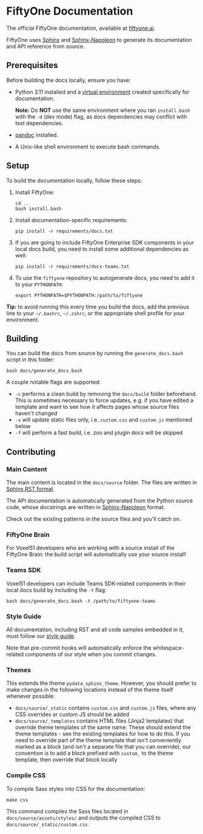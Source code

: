 # FiftyOne Documentation

The official FiftyOne documentation, available at
[fiftyone.ai](https://fiftyone.ai).

FiftyOne uses [Sphinx](https://www.sphinx-doc.org/en/master) and
[Sphinx-Napoleon](https://pypi.python.org/pypi/sphinxcontrib-napoleon) to
generate its documentation and API reference from source.

## Prerequisites

Before building the docs locally, ensure you have:

-   Python 3.11 installed and a
    [virtual environment](https://docs.voxel51.com/getting_started/virtualenv.html)
    created specifically for documentation.

    **Note:** Do **NOT** use the same environment where you ran `install.bash`
    with the `-d` (dev mode) flag, as docs dependencies may conflict with test
    dependencies.

-   [pandoc](https://pandoc.org/installing.html) installed.

-   A Unix-like shell environment to execute bash commands.

## Setup

To build the documentation locally, follow these steps:

1. Install FiftyOne:

    ```shell
    cd ..
    bash install.bash
    ```

2. Install documentation-specific requirements:

    ```shell
    pip install -r requirements/docs.txt
    ```

3. If you are going to include FiftyOne Enterprise SDK components in your local
   docs build, you need to install some additional dependencies as well:

    ```shell
    pip install -r requirements/docs-teams.txt
    ```

4. To use the `fiftyone` repository to autogenerate docs, you need to add it to
   your `PYTHONPATH`:

    ```shell
    export PYTHONPATH=$PYTHONPATH:/path/to/fiftyone
    ```

**Tip:** to avoid running this every time you build the docs, add the previous
line to your `~/.bashrc`, `~/.zshrc`, or the appropriate shell profile for your
environment.

## Building

You can build the docs from source by running the `generate_docs.bash` script
in this folder:

```shell
bash docs/generate_docs.bash
```

A couple notable flags are supported:

-   `-c` performs a clean build by removing the `docs/build` folder beforehand.
    This is sometimes necessary to force updates, e.g. if you have edited a
    template and want to see how it affects pages whose source files haven't
    changed
-   `-s` will update static files only, i.e. `custom.css` and `custom.js`
    mentioned below
-   `-f` will perform a fast build, i.e. zoo and plugin docs will be skipped

## Contributing

### Main Content

The main content is located in the `docs/source` folder. The files are written
in [Sphinx RST format](https://sphinx-tutorial.readthedocs.io/step-1).

The API documentation is automatically generated from the Python source code,
whose docstrings are written in
[Sphinx-Napoleon](https://pypi.python.org/pypi/sphinxcontrib-napoleon) format.

Check out the existing patterns in the source files and you'll catch on.

### FiftyOne Brain

For Voxel51 developers who are working with a source install of the FiftyOne
Brain: the build script will automatically use your source install!

### Teams SDK

Voxel51 developers can include Teams SDK-related components in their local docs
build by including the `-t` flag:

```shell
bash docs/generate_docs.bash -t /path/to/fiftyone-teams
```

### Style Guide

All documentation, including RST and all code samples embedded in it, must
follow our [style guide](../STYLE_GUIDE.md#documentation-style-guide).

Note that pre-commit hooks will automatically enforce the whitespace-related
components of our style when you commit changes.

### Themes

This extends the theme `pydata_sphinx_theme`. However, you should prefer to
make changes in the following locations instead of the theme itself whenever
possible:

-   `docs/source/_static` contains `custom.css` and `custom.js` files, where
    any CSS overrides or custom JS should be added
-   `docs/source/_templates` contains HTML files (Jinja2 templates) that
    override theme templates of the same name. These should extend the theme
    templates - see the existing templates for how to do this. If you need to
    override part of the theme template that isn't conveniently marked as a
    block (and isn't a separate file that you can override), our convention is
    to add a block prefixed with `custom_` to the theme template, then override
    that block locally

### Compile CSS

To compile Sass styles into CSS for the documentation:

```shell
make css
```

This command compiles the Sass files located in `docs/source/assets/styles/`
and outputs the compiled CSS to `docs/source/_static/custom.css`.
